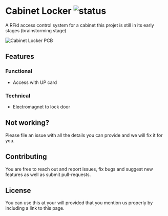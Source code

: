 <!--
Add one of this in front of the title
![status](https://img.shields.io/badge/-in%20progress-red)
![status](https://img.shields.io/badge/-done-green)
-->

# Cabinet Locker ![status](https://img.shields.io/badge/-in%20progress-red)

A RFid access control system for a cabinet this projet is still in its early stages (brainstorming stage)

![Cabinet Locker PCB](hardware/cabinet-locker.png)

## Features
### Functional

- Access with UP card

### Technical

- Electromagnet to lock door

<!--- DON'T CHANGE BELLOW THIS LINE -->

## Not working?
Please file an issue with all the details you can provide and we will fix it for you.

## Contributing
You are free to reach out and report issues, fix bugs and suggest new features as well as submit pull-requests.

## License
You can use this at your will provided that you mention us properly by including a link to this page.
